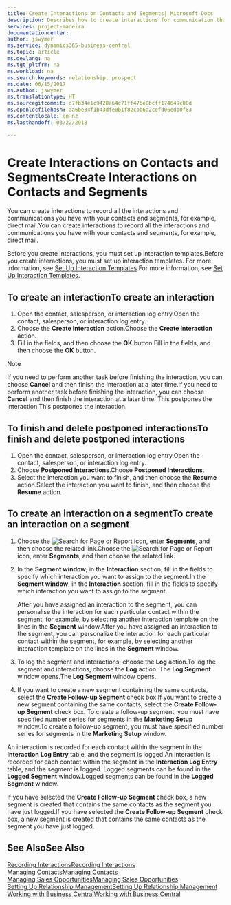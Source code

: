 ```yaml
---
title: Create Interactions on Contacts and Segments| Microsoft Docs
description: Describes how to create interactions for communication that you have with your contacts and segments in Business Central, for example, direct mail.
services: project-madeira
documentationcenter: 
author: jswymer
ms.service: dynamics365-business-central
ms.topic: article
ms.devlang: na
ms.tgt_pltfrm: na
ms.workload: na
ms.search.keywords: relationship, prospect
ms.date: 06/15/2017
ms.author: jswymer
ms.translationtype: HT
ms.sourcegitcommit: d7fb34e1c9428a64c71ff47be8bcff174649c00d
ms.openlocfilehash: aa6be34f1b43dfe0b1f82cbb6a2cefd06edb0f83
ms.contentlocale: en-nz
ms.lasthandoff: 03/22/2018

---
```

# <a name="create-interactions-on-contacts-and-segments"></a><span data-ttu-id="84b84-103">Create Interactions on Contacts and Segments</span><span class="sxs-lookup"><span data-stu-id="84b84-103">Create Interactions on Contacts and Segments</span></span>
<span data-ttu-id="84b84-104">You can create interactions to record all the interactions and communications you have with your contacts and segments, for example, direct mail.</span><span class="sxs-lookup"><span data-stu-id="84b84-104">You can create interactions to record all the interactions and communications you have with your contacts and segments, for example, direct mail.</span></span>

<span data-ttu-id="84b84-105">Before you create interactions, you must set up interaction templates.</span><span class="sxs-lookup"><span data-stu-id="84b84-105">Before you create interactions, you must set up interaction templates.</span></span> <span data-ttu-id="84b84-106">For more information, see  [Set Up Interaction Templates](marketing-interactions.md).</span><span class="sxs-lookup"><span data-stu-id="84b84-106">For more information, see  [Set Up Interaction Templates](marketing-interactions.md).</span></span>

## <a name="to-create-an-interaction"></a><span data-ttu-id="84b84-107">To create an interaction</span><span class="sxs-lookup"><span data-stu-id="84b84-107">To create an interaction</span></span>
1. <span data-ttu-id="84b84-108">Open the contact, salesperson, or interaction log entry.</span><span class="sxs-lookup"><span data-stu-id="84b84-108">Open the contact, salesperson, or interaction log entry.</span></span>
2. <span data-ttu-id="84b84-109">Choose the **Create Interaction** action.</span><span class="sxs-lookup"><span data-stu-id="84b84-109">Choose the **Create Interaction** action.</span></span>
3. <span data-ttu-id="84b84-110">Fill in the fields, and then choose the **OK** button.</span><span class="sxs-lookup"><span data-stu-id="84b84-110">Fill in the fields, and then choose the **OK** button.</span></span>

> [!NOTE]  
>   <span data-ttu-id="84b84-111">If you need to perform another task before finishing the interaction, you can choose **Cancel** and then finish the interaction at a later time.</span><span class="sxs-lookup"><span data-stu-id="84b84-111">If you need to perform another task before finishing the interaction, you can choose **Cancel** and then finish the interaction at a later time.</span></span> <span data-ttu-id="84b84-112">This postpones the interaction.</span><span class="sxs-lookup"><span data-stu-id="84b84-112">This postpones the interaction.</span></span>

## <a name="to-finish-and-delete-postponed-interactions"></a><span data-ttu-id="84b84-113">To finish and delete postponed interactions</span><span class="sxs-lookup"><span data-stu-id="84b84-113">To finish and delete postponed interactions</span></span>
1. <span data-ttu-id="84b84-114">Open the contact, salesperson, or interaction log entry.</span><span class="sxs-lookup"><span data-stu-id="84b84-114">Open the contact, salesperson, or interaction log entry.</span></span>
2. <span data-ttu-id="84b84-115">Choose **Postponed Interactions**.</span><span class="sxs-lookup"><span data-stu-id="84b84-115">Choose **Postponed Interactions**.</span></span>
3. <span data-ttu-id="84b84-116">Select the interaction you want to finish, and then choose the **Resume** action.</span><span class="sxs-lookup"><span data-stu-id="84b84-116">Select the interaction you want to finish, and then choose the **Resume** action.</span></span>

## <a name="to-create-an-interaction-on-a-segment"></a><span data-ttu-id="84b84-117">To create an interaction on a segment</span><span class="sxs-lookup"><span data-stu-id="84b84-117">To create an interaction on a segment</span></span>
1. <span data-ttu-id="84b84-118">Choose the ![Search for Page or Report](media/ui-search/search_small.png "Search for Page or Report icon") icon, enter **Segments**, and then choose the related link.</span><span class="sxs-lookup"><span data-stu-id="84b84-118">Choose the ![Search for Page or Report](media/ui-search/search_small.png "Search for Page or Report icon") icon, enter **Segments**, and then choose the related link.</span></span>
2. <span data-ttu-id="84b84-119">In the **Segment window**, in the **Interaction** section, fill in the fields to specify which interaction you want to assign to the segment.</span><span class="sxs-lookup"><span data-stu-id="84b84-119">In the **Segment window**, in the **Interaction** section, fill in the fields to specify which interaction you want to assign to the segment.</span></span>

    <span data-ttu-id="84b84-120">After you have assigned an interaction to the segment, you can personalise the interaction for each particular contact within the segment, for example, by selecting another interaction template on the lines in the **Segment** window.</span><span class="sxs-lookup"><span data-stu-id="84b84-120">After you have assigned an interaction to the segment, you can personalize the interaction for each particular contact within the segment, for example, by selecting another interaction template on the lines in the **Segment** window.</span></span>  
3. <span data-ttu-id="84b84-121">To log the segment and interactions, choose the **Log** action.</span><span class="sxs-lookup"><span data-stu-id="84b84-121">To log the segment and interactions, choose the **Log** action.</span></span> <span data-ttu-id="84b84-122">The **Log Segment** window opens.</span><span class="sxs-lookup"><span data-stu-id="84b84-122">The **Log Segment** window opens.</span></span>
4. <span data-ttu-id="84b84-123">If you want to create a new segment containing the same contacts, select the **Create Follow-up Segment** check box.</span><span class="sxs-lookup"><span data-stu-id="84b84-123">If you want to create a new segment containing the same contacts, select the **Create Follow-up Segment** check box.</span></span> <span data-ttu-id="84b84-124">To create a follow-up segment, you must have specified number series for segments in the **Marketing Setup** window.</span><span class="sxs-lookup"><span data-stu-id="84b84-124">To create a follow-up segment, you must have specified number series for segments in the **Marketing Setup** window.</span></span>

<span data-ttu-id="84b84-125">An interaction is recorded for each contact within the segment in the **Interaction Log Entry** table, and the segment is logged.</span><span class="sxs-lookup"><span data-stu-id="84b84-125">An interaction is recorded for each contact within the segment in the **Interaction Log Entry** table, and the segment is logged.</span></span> <span data-ttu-id="84b84-126">Logged segments can be found in the **Logged Segment** window.</span><span class="sxs-lookup"><span data-stu-id="84b84-126">Logged segments can be found in the **Logged Segment** window.</span></span>

<span data-ttu-id="84b84-127">If you have selected the **Create Follow-up Segment** check box, a new segment is created that contains the same contacts as the segment you have just logged.</span><span class="sxs-lookup"><span data-stu-id="84b84-127">If you have selected the **Create Follow-up Segment** check box, a new segment is created that contains the same contacts as the segment you have just logged.</span></span>

## <a name="see-also"></a><span data-ttu-id="84b84-128">See Also</span><span class="sxs-lookup"><span data-stu-id="84b84-128">See Also</span></span>
[<span data-ttu-id="84b84-129">Recording Interactions</span><span class="sxs-lookup"><span data-stu-id="84b84-129">Recording Interactions</span></span>](marketing-interactions.md)  
[<span data-ttu-id="84b84-130">Managing Contacts</span><span class="sxs-lookup"><span data-stu-id="84b84-130">Managing Contacts</span></span>](marketing-contacts.md)  
[<span data-ttu-id="84b84-131">Managing Sales Opportunities</span><span class="sxs-lookup"><span data-stu-id="84b84-131">Managing Sales Opportunities</span></span>](marketing-manage-sales-opportunities.md)  
[<span data-ttu-id="84b84-132">Setting Up Relationship Management</span><span class="sxs-lookup"><span data-stu-id="84b84-132">Setting Up Relationship Management</span></span>](marketing-setup-marketing.md)  
[<span data-ttu-id="84b84-133">Working with Business Central</span><span class="sxs-lookup"><span data-stu-id="84b84-133">Working with Business Central</span></span>](ui-work-product.md)

